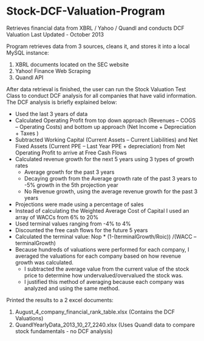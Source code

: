 # Stock-DCF-Valuation-Program
Retrieves financial data from XBRL / Yahoo / Quandl and conducts DCF Valuation
Last Updated - October 2013

Program retrieves data from 3 sources, cleans it, and stores it into a local MySQL instance:
 1. XBRL documents located on the SEC website
 2. Yahoo! Finance Web Scraping
 3. Quandl API

After data retrieval is finished, the user can run the Stock Valuation Test Class to conduct DCF analysis for all companies 
that have valid information. The DCF analysis is briefly explained below:
- Used the last 3 years of data
- Calculated Operating Profit from top down approach (Revenues – COGS – Operating Costs) and bottom up approach (Net Income + Depreciation + Taxes )
- Subtracted Working Capital (Current Assets – Current Liabilities) and Net Fixed Assets (Current PPE – Last Year PPE + depreciation) from Net Operating Profit to arrive at Free Cash Flows
- Calculated revenue growth for the next 5 years using 3 types of growth rates
   - Average growth for the past 3 years
   - Decaying growth from the Average growth rate of the past 3 years to -5% growth in the 5th projection year
   - No Revenue growth, using the average revenue growth for the past 3 years
- Projections were made using a percentage of sales
- Instead of calculating the Weighted Average Cost of Capital I used an array of WACCs from 6% to 20%
- Used terminal values ranging from -4% to 4%
- Discounted the free cash flows for the future 5 years
- Calculated the terminal value: Nop * (1-(terminalGrowth/Roic)) /(WACC – terminalGrowth)
- Because hundreds of valuations were performed for each company, I averaged the valuations for each company based on how revenue growth was calculated. 
   - I subtracted the average value from the current value of the stock price to determine how undervalued/overvalued the stock was.
   - I justified this method of averaging because each company was analyzed and using the same method. 

Printed the results to a 2 excel documents:
1. August_4_company_financial_rank_table.xlsx (Contains the DCF Valuations)
2. QuandlYearlyData_2013_10_27_2240.xlsx (Uses Quandl data to compare stock fundamentals - no DCF analysis)
